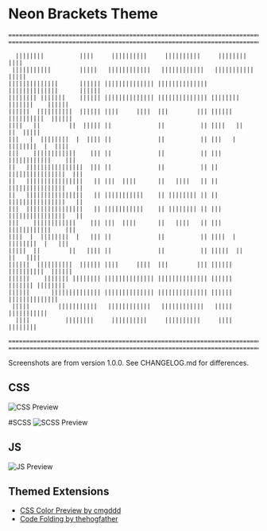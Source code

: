 Neon Brackets Theme
=========

    ===================================================================================
    ===================================================================================

      ||||||||          ||||     ||||||||||     ||||||||||     ||||||||          ||||
     |||||||||||        |||||   ||||||||||||   ||||||||||||   |||||||||||        |||||
    ||||||||||||||      |||||| |||||||||||||| |||||||||||||| ||||||||||||||      ||||||
    |||||||| |||||||    |||||| |||||||||||||| |||||||||||||| |||||||| |||||||    ||||||
    ||||||  ||||||||||  |||||| ||||     ||||  |||        ||| ||||||  ||||||||||  ||||||
    ||||   ||        ||  ||||| ||             ||          || ||||   ||        ||  |||||
    |||   |  ||||||||  |  |||| ||             ||          || |||   |  ||||||||  |  ||||
    |||    ||||||||||||    ||| ||             ||          || |||    ||||||||||||    |||
    ||   ||||||||||||||||  ||| ||             ||          || ||   ||||||||||||||||  |||
    ||   ||||||||||||||||   || |||  ||||      ||   ||||   || ||   ||||||||||||||||   ||
    ||   ||||||||||||||||   || |||||||||||    || |||||||| || ||   ||||||||||||||||   ||
    |||  ||||||||||||||||   || |||||||||||    || |||||||| || |||  ||||||||||||||||   ||
    |||    ||||||||||||    ||| |||  ||||      ||   ||||   || |||    ||||||||||||    |||
    ||||  |  ||||||||  |   ||| ||             ||          || ||||  |  ||||||||  |   |||
    |||||  ||        ||   |||| ||             ||          || |||||  ||        ||   ||||
    ||||||  ||||||||||  |||||| ||||     ||||  |||        ||| ||||||  ||||||||||  ||||||
    ||||||    ||||||| |||||||| |||||||||||||| |||||||||||||| ||||||    ||||||| ||||||||
    ||||||      |||||||||||||| |||||||||||||| |||||||||||||| ||||||      ||||||||||||||
     |||||        |||||||||||   ||||||||||||   ||||||||||||   |||||        |||||||||||
      ||||          ||||||||     ||||||||||     ||||||||||     ||||          ||||||||

    ===================================================================================
    ===================================================================================


Screenshots are from version 1.0.0.
See CHANGELOG.md for differences.

## CSS
![CSS Preview](https://github.com/dustindowell22/neon-brackets-theme/blob/master/preview/neon-css.png)

#SCSS
![SCSS Preview](https://github.com/dustindowell22/neon-brackets-theme/blob/master/preview/neon-scss.png)

## JS
![JS Preview](https://github.com/dustindowell22/neon-brackets-theme/blob/master/preview/neon-js.png)


## Themed Extensions
+ [CSS Color Preview by cmgddd](https://github.com/cmgddd/Brackets-css-color-preview)
+ [Code Folding by thehogfather](https://github.com/thehogfather/brackets-code-folding)
